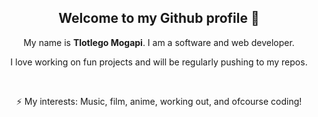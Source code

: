 
<div align="center">
<h2>Welcome to my Github profile 👋</h2>
</div>

<div align="center">

  <p>My name is <strong>Tlotlego Mogapi</strong>. I am a software and web developer. </p>
  <p>I love working on fun projects and will be regularly pushing to my repos. </p>

</div>

<div align="center">
  <br>
  <p>⚡ My interests: Music, film, anime, working out, and ofcourse coding!</p>

</div>
